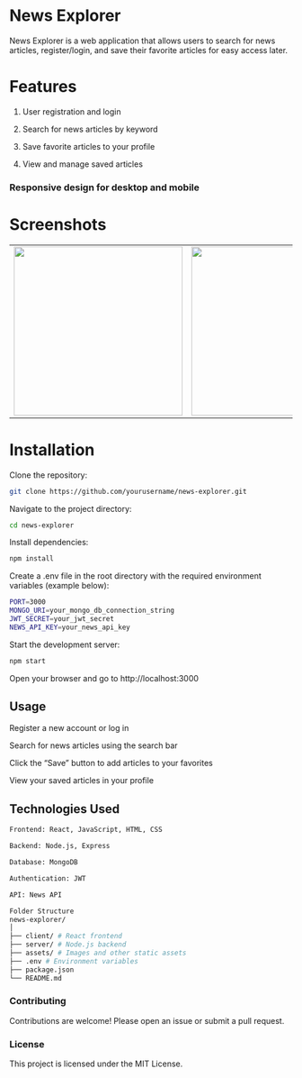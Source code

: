 # News Explorer

News Explorer is a web application that allows users to search for news articles, register/login, and save their favorite articles for easy access later.

# Features

1. User registration and login

2. Search for news articles by keyword

3. Save favorite articles to your profile

4. View and manage saved articles

### Responsive design for desktop and mobile

# Screenshots

<table> <tr> <td><img src="assets/images/IMG_0503.PNG" width="300" /></td> <td><img src="assets/images/IMG_0504.PNG" width="300" /></td> </tr> </table>

# Installation

Clone the repository:

```bash
git clone https://github.com/yourusername/news-explorer.git
```

Navigate to the project directory:

```bash
cd news-explorer
```

Install dependencies:

```bash
npm install
```

Create a .env file in the root directory with the required environment variables (example below):

```bash
PORT=3000
MONGO_URI=your_mongo_db_connection_string
JWT_SECRET=your_jwt_secret
NEWS_API_KEY=your_news_api_key
```

Start the development server:

```bash
npm start
```

Open your browser and go to http://localhost:3000

## Usage

Register a new account or log in

Search for news articles using the search bar

Click the “Save” button to add articles to your favorites

View your saved articles in your profile

## Technologies Used

```bash
Frontend: React, JavaScript, HTML, CSS

Backend: Node.js, Express

Database: MongoDB

Authentication: JWT

API: News API

Folder Structure
news-explorer/
│
├── client/ # React frontend
├── server/ # Node.js backend
├── assets/ # Images and other static assets
├── .env # Environment variables
├── package.json
└── README.md
```

### Contributing

Contributions are welcome! Please open an issue or submit a pull request.

### License

This project is licensed under the MIT License.
